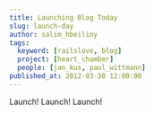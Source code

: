 ```yaml
---
title: Launching Blog Today
slug: launch-day
author: salim_hbeiliny
tags:
  keyword: [railslove, blog]
  project: [heart_chamber]
  people: [jan_kus, paul_wittmann]
published_at: 2012-03-30 12:00:00
---
```


Launch! Launch! Launch!

<script src="https://gist.github.com/1923194.js?file=showoff-content-classes-to-slide"></script>